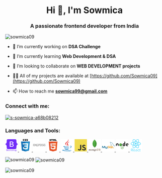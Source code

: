  <h1 align="center">Hi 👋, I'm Sowmica</h1>
<h3 align="center">A passionate frontend developer from India</h3>

<p align="left"> <img src="https://komarev.com/ghpvc/?username=sowmica09&label=Profile%20views&color=0e75b6&style=flat" alt="sowmica09" /> </p>

- 🔭 I’m currently working on **DSA Challenge**

- 🌱 I’m currently learning **Web Development & DSA**

- 👯 I’m looking to collaborate on **WEB DEVELOPMENT projects**

- 👨‍💻 All of my projects are available at [https://github.com/Sowmica09](https://github.com/Sowmica09)

- 📫 How to reach me **sowmica99@gmail.com**

<h3 align="left">Connect with me:</h3>
<p align="left">
<a href="https://linkedin.com/in/s-sowmica-a68b08212" target="blank"><img align="center" src="https://raw.githubusercontent.com/rahuldkjain/github-profile-readme-generator/master/src/images/icons/Social/linked-in-alt.svg" alt="s-sowmica-a68b08212" height="30" width="40" /></a>
</p>

<h3 align="left">Languages and Tools:</h3>
<p align="left"> <a href="https://getbootstrap.com" target="_blank" rel="noreferrer"> <img src="https://raw.githubusercontent.com/devicons/devicon/master/icons/bootstrap/bootstrap-plain-wordmark.svg" alt="bootstrap" width="40" height="40"/> </a> <a href="https://www.w3schools.com/css/" target="_blank" rel="noreferrer"> <img src="https://raw.githubusercontent.com/devicons/devicon/master/icons/css3/css3-original-wordmark.svg" alt="css3" width="40" height="40"/> </a> <a href="https://expressjs.com" target="_blank" rel="noreferrer"> <img src="https://raw.githubusercontent.com/devicons/devicon/master/icons/express/express-original-wordmark.svg" alt="express" width="40" height="40"/> </a> <a href="https://www.w3.org/html/" target="_blank" rel="noreferrer"> <img src="https://raw.githubusercontent.com/devicons/devicon/master/icons/html5/html5-original-wordmark.svg" alt="html5" width="40" height="40"/> </a> <a href="https://www.java.com" target="_blank" rel="noreferrer"> <img src="https://raw.githubusercontent.com/devicons/devicon/master/icons/java/java-original.svg" alt="java" width="40" height="40"/> </a> <a href="https://developer.mozilla.org/en-US/docs/Web/JavaScript" target="_blank" rel="noreferrer"> <img src="https://raw.githubusercontent.com/devicons/devicon/master/icons/javascript/javascript-original.svg" alt="javascript" width="40" height="40"/> </a> <a href="https://www.mongodb.com/" target="_blank" rel="noreferrer"> <img src="https://raw.githubusercontent.com/devicons/devicon/master/icons/mongodb/mongodb-original-wordmark.svg" alt="mongodb" width="40" height="40"/> </a> <a href="https://www.mysql.com/" target="_blank" rel="noreferrer"> <img src="https://raw.githubusercontent.com/devicons/devicon/master/icons/mysql/mysql-original-wordmark.svg" alt="mysql" width="40" height="40"/> </a> <a href="https://nodejs.org" target="_blank" rel="noreferrer"> <img src="https://raw.githubusercontent.com/devicons/devicon/master/icons/nodejs/nodejs-original-wordmark.svg" alt="nodejs" width="40" height="40"/> </a> <a href="https://reactjs.org/" target="_blank" rel="noreferrer"> <img src="https://raw.githubusercontent.com/devicons/devicon/master/icons/react/react-original-wordmark.svg" alt="react" width="40" height="40"/> </a> </p>

<p><img align="left" src="https://github-readme-stats.vercel.app/api/top-langs?username=sowmica09&show_icons=true&locale=en&layout=compact" alt="sowmica09" /></p>

<p>&nbsp;<img align="center" src="https://github-readme-stats.vercel.app/api?username=sowmica09&show_icons=true&locale=en" alt="sowmica09" /></p>

<p><img align="center" src="https://github-readme-streak-stats.herokuapp.com/?user=sowmica09&" alt="sowmica09" /></p>
